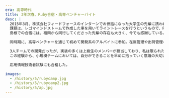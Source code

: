 ```yaml
---
era: 高専時代
title: 3年次春、Ruby合宿・高専ベンチャーバイト
desc: |
  2015年3月、株式会社フィードフォースのインターンでお世話になった大学生の先輩に誘われ、Ruby合宿に参加。
  課題は、レゴマインドストームで作成した車を用いてライントレースを行うというもので、Rubyで実装。
  島根での合宿には、福岡から同行してくださった先輩の存在も大きく、今でも感謝している。

  同時期に、高専ベンチャーを通じて初めて開発系のアルバイトに参加。在庫管理や出荷管理などの業務用サイトを対象に、PythonとSeleniumを用いた自動処理の仕組みを構築する内容で、当時はオーケストレーションが流行る前のDocker単体で開発を行っていた。

  3人チームでの開発だったが、実装の多くは上級生のメンバーが担当しており、私は限られた範囲を担当しつつ、自分なりにできることを積極的に進めていた。一方でもう1人のメンバーは参加が難しい状況が続き、実質的に負担が偏ってしまった。
  この経験から、小規模チームにおいては、自分ができることを早めに拾っていく意識の大切さを学んだ。

  応用情報技術者試験にも合格した。

images:
  - /history/5/rubycamp.jpg
  - /history/5/rubycamp2.jpg
  - /history/5/ap.jpg
---
```

